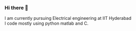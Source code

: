 ### Hi there 👋
I am currently pursuing Electrical engineering at IIT Hyderabad <br>
I code mostly using python matlab and C.
